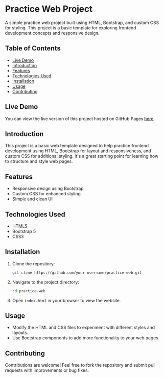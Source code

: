 # Practice Web Project

A simple practice web project built using HTML, Bootstrap, and custom CSS for styling. This project is a basic template for exploring frontend development concepts and responsive design.

## Table of Contents
- [Live Demo](#live-demo)
- [Introduction](#introduction)
- [Features](#features)
- [Technologies Used](#technologies-used)
- [Installation](#installation)
- [Usage](#usage)
- [Contributing](#contributing)

## Live Demo
You can view the live version of this project hosted on GitHub Pages [here]([https://udara18.github.io/studio/](https://udarasadaruwan.github.io/studio/)).

## Introduction
This project is a basic web template designed to help practice frontend development using HTML, Bootstrap for layout and responsiveness, and custom CSS for additional styling. It's a great starting point for learning how to structure and style web pages.

## Features
- Responsive design using Bootstrap
- Custom CSS for enhanced styling
- Simple and clean UI

## Technologies Used
- HTML5
- Bootstrap 5
- CSS3

## Installation
1. Clone the repository:
    ```bash
    git clone https://github.com/your-username/practice-web.git
    ```
2. Navigate to the project directory:
    ```bash
    cd practice-web
    ```
3. Open `index.html` in your browser to view the website.

## Usage
- Modify the HTML and CSS files to experiment with different styles and layouts.
- Use Bootstrap components to add more functionality to your web pages.


## Contributing
Contributions are welcome! Feel free to fork the repository and submit pull requests with improvements or bug fixes.

